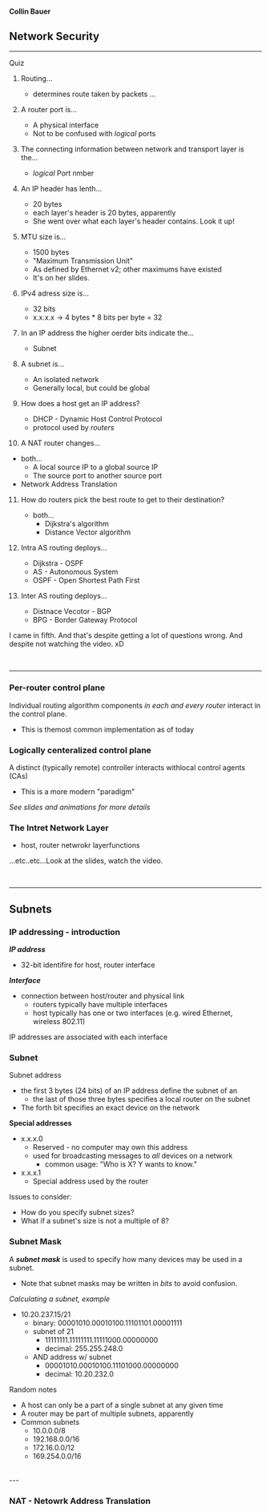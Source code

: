 #### Collin Bauer

## Network Security

---


Quiz
1. Routing...
   - determines route taken by packets ...

2. A router port is...
   - A physical interface
   - Not to be confused with *logical* ports

3. The connecting information between network and transport layer is the...
   - *logical* Port nmber

4. An IP header has lenth...
   - 20 bytes
   - each layer's header is 20 bytes, apparently
   - She went over what each layer's header contains. Look it up!

5. MTU size is...
   - 1500 bytes
   - "Maximum Transmission Unit"
   - As defined by Ethernet v2; other maximums have existed
   - It's on her slides.

6. IPv4 adress size is...
   - 32 bits
   - x.x.x.x -> 4 bytes * 8 bits per byte = 32

7. In an IP address the higher oerder bits indicate the...
   - Subnet

8. A subnet is...
   - An isolated network
   - Generally local, but could be global

9. How does a host get an IP address?
   - DHCP - Dynamic Host Control Protocol
   - protocol used by *routers*

10. A NAT router changes...
   - both...
     - A local source IP to a global source IP
     - The source port to another source port
   - Network Address Translation

11. How do routers pick the best route to get to their destination?
    - both...
      - Dijkstra's algorithm
      - Distance Vector algorithm

12. Intra AS routing deploys...
    - Dijkstra - OSPF
    - AS - Autonomous System
    - OSPF - Open Shortest Path First

13. Inter AS routing deploys...
    - Distnace Vecotor - BGP
    - BPG - Border Gateway Protocol


I came in fifth. And that's despite getting a lot of questions wrong. And despite not watching the video. xD

<br/>

---

### Per-router control plane
Individual routing algorithm components *in each and every router* interact in the control plane.
- This is themost common implementation as of today

### Logically centeralized control plane
A distinct (typically remote) controller interacts withlocal control agents (CAs)
- This is a more modern "paradigm"

*See slides and animations for more details*

### The Intret Network Layer
- host, router netwrokr layerfunctions

...etc..etc...Look at the slides, watch the video.

<br/>

---

## Subnets

### IP addressing - introduction

***IP address***
- 32-bit identifire for host, router interface

***Interface***
- connection between host/router and physical link
  - routers typically have multiple interfaces
  - host typically has one or two interfaces (e.g. wired Ethernet, wireless 802.11)

IP addresses are associated with each interface

### Subnet

Subnet address
- the first 3 bytes (24 bits) of an IP address define the subnet of an
  - the last of those three bytes specifies a local router on the subnet
- The forth bit specifies an exact device on the network

**Special addresses**
- x.x.x.0
  - Reserved - no computer may own this address
  - used for broadcasting messages to *all* devices on a network
    - common usage: "Who is X? Y wants to know."
- x.x.x.1
  - Special address used by the router

Issues to consider:
- How do you specify subnet sizes?
- What if a subnet's size is not a multiple of 8?

### Subnet Mask

A ***subnet mask*** is used to specify how many devices may be used in a subnet.

- Note that subnet masks may be written in *bits* to avoid confusion.

*Calculating a subnet, example*
- 10.20.237.15/21
  - binary: 00001010.00010100.11101101.00001111
  - subnet of 21
    - 11111111.11111111.11111000.00000000
    - decimal: 255.255.248.0
  - AND address w/ subnet
    - 00001010.00010100.11101000.00000000
    - decimal: 10.20.232.0

Random notes
- A host can only be a part of a single subnet at any given time
- A router may be part of multiple subnets, apparently
- Common subnets
  - 10.0.0.0/8
  - 192.168.0.0/16
  - 172.16.0.0/12
  - 169.254.0.0/16

<br/>
---

### NAT - Netowrk Address Translation